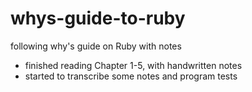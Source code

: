 # whys-guide-to-ruby
following why's guide on Ruby with notes
- finished reading Chapter 1-5, with handwritten notes
- started to transcribe some notes and program tests

